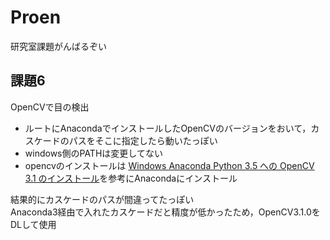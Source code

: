 # Proen
研究室課題がんばるぞい

## 課題6
OpenCVで目の検出

* ルートにAnacondaでインストールしたOpenCVのバージョンをおいて，カスケードのパスをそこに指定したら動いたっぽい  
* windows側のPATHは変更してない  
* opencvのインストールは [Windows Anaconda Python 3.5 への OpenCV 3.1 のインストール](http://nixeneko.hatenablog.com/entry/2016/01/20/012509)を参考にAnacondaにインストール

結果的にカスケードのパスが間違ってたっぽい  
Anaconda3経由で入れたカスケードだと精度が低かったため，OpenCV3.1.0をDLして使用
